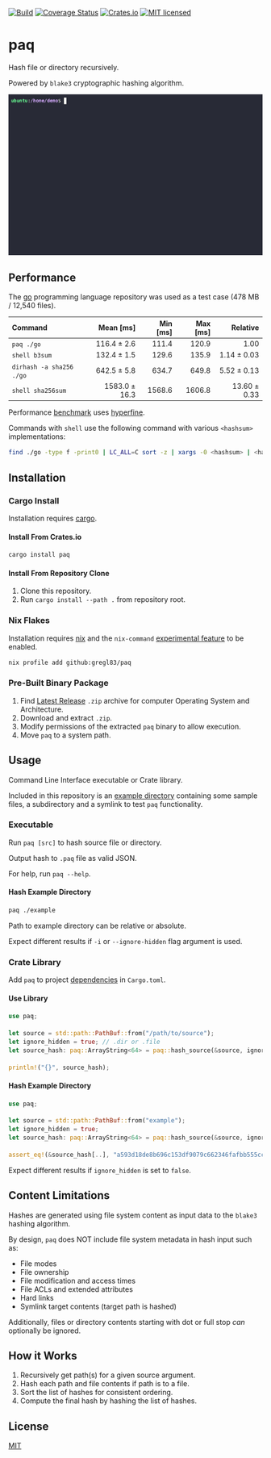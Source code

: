 [![Build](https://github.com/gregl83/paq/actions/workflows/build.yml/badge.svg)](https://github.com/gregl83/paq/actions/workflows/build.yml)
[![Coverage Status](https://codecov.io/gh/gregl83/paq/graph/badge.svg?token=CL93O7DW9C)](https://codecov.io/gh/gregl83/paq)
[![Crates.io](https://img.shields.io/crates/v/paq.svg)](https://crates.io/crates/paq)
[![MIT licensed](https://img.shields.io/badge/license-MIT-blue.svg)](https://github.com/gregl83/paq/blob/master/LICENSE)

# paq

Hash file or directory recursively.

Powered by `blake3` cryptographic hashing algorithm.

<p align="center">
  <img src="paq.gif" alt="paq hashing demo" />
</p>

## Performance

The [go](https://github.com/golang/go/commit/8b5fe5980cc116366b37ed8aa83569cadf5772d0) programming language repository was used as a test case (478 MB / 12,540 files).

| Command                  |     Mean [ms] | Min [ms] | Max [ms] |     Relative |
| :----------------------- | ------------: | -------: | -------: | -----------: |
| `paq ./go`               |   116.4 ± 2.6 |    111.4 |    120.9 |         1.00 |
| `shell b3sum`            |   132.4 ± 1.5 |    129.6 |    135.9 |  1.14 ± 0.03 |
| `dirhash -a sha256 ./go` |   642.5 ± 5.8 |    634.7 |    649.8 |  5.52 ± 0.13 |
| `shell sha256sum`        | 1583.0 ± 16.3 |   1568.6 |   1606.8 | 13.60 ± 0.33 |

Performance [benchmark](hyperfine.sh) uses [hyperfine](https://github.com/sharkdp/hyperfine).

Commands with `shell` use the following command with various `<hashsum>` implementations:

```bash
find ./go -type f -print0 | LC_ALL=C sort -z | xargs -0 <hashsum> | <hashsum>
```

## Installation

### Cargo Install

Installation requires [cargo](https://doc.rust-lang.org/cargo/getting-started/installation.html).

#### Install From Crates.io

```bash
cargo install paq
```

#### Install From Repository Clone

1. Clone this repository.
2. Run `cargo install --path .` from repository root.

### Nix Flakes

Installation requires [nix](https://nix.dev/) and the `nix-command` [experimental feature](https://nixos.wiki/wiki/Flakes#Enable_flakes_temporarily) to be enabled.

```bash
nix profile add github:gregl83/paq
```

### Pre-Built Binary Package

1. Find [Latest Release](https://github.com/gregl83/paq/releases) `.zip` archive for computer Operating System and Architecture.
2. Download and extract `.zip`.
3. Modify permissions of the extracted `paq` binary to allow execution.
4. Move `paq` to a system path.

## Usage

Command Line Interface executable or Crate library.

Included in this repository is an [example directory](./example) containing some sample files, a subdirectory and a symlink to test `paq` functionality.

### Executable

Run `paq [src]` to hash source file or directory.

Output hash to `.paq` file as valid JSON.

For help, run `paq --help`.

#### Hash Example Directory

```bash
paq ./example
```

Path to example directory can be relative or absolute.

Expect different results if `-i` or `--ignore-hidden` flag argument is used.

### Crate Library

Add `paq` to project [dependencies](https://doc.rust-lang.org/cargo/reference/specifying-dependencies.html#specifying-dependencies-from-cratesio) in `Cargo.toml`.

#### Use Library

```rust
use paq;

let source = std::path::PathBuf::from("/path/to/source");
let ignore_hidden = true; // .dir or .file
let source_hash: paq::ArrayString<64> = paq::hash_source(&source, ignore_hidden);

println!("{}", source_hash);
```

#### Hash Example Directory

```rust
use paq;

let source = std::path::PathBuf::from("example");
let ignore_hidden = true;
let source_hash: paq::ArrayString<64> = paq::hash_source(&source, ignore_hidden);

assert_eq!(&source_hash[..], "a593d18de8b696c153df9079c662346fafbb555cc4b2bbf5c7e6747e23a24d74");
```

Expect different results if `ignore_hidden` is set to `false`.

## Content Limitations

Hashes are generated using file system content as input data to the `blake3` hashing algorithm.

By design, `paq` does NOT include file system metadata in hash input such as:

- File modes
- File ownership
- File modification and access times
- File ACLs and extended attributes
- Hard links
- Symlink target contents (target path is hashed)

Additionally, files or directory contents starting with dot or full stop _can_ optionally be ignored.

## How it Works

1. Recursively get path(s) for a given source argument.
2. Hash each path and file contents if path is to a file.
3. Sort the list of hashes for consistent ordering.
4. Compute the final hash by hashing the list of hashes.

## License

[MIT](LICENSE)
